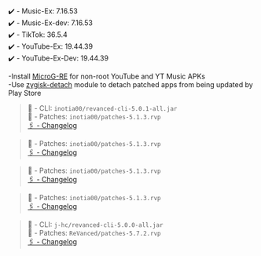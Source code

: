 ✔️ - Music-Ex: 7.16.53  
✔️ - Music-Ex-dev: 7.16.53  
✔️ - TikTok: 36.5.4  
✔️ - YouTube-Ex: 19.44.39  
✔️ - YouTube-Ex-Dev: 19.44.39  

-Install [MicroG-RE](https://github.com/WSTxda/MicroG-RE/releases) for non-root YouTube and YT Music APKs  
-Use [zygisk-detach](https://github.com/j-hc/zygisk-detach) module to detach patched apps from being updated by Play Store
  
> 🚀 - CLI: `inotia00/revanced-cli-5.0.1-all.jar`  
> 🚀 - Patches: `inotia00/patches-5.1.3.rvp`  
[🖇 - Changelog](https://github.com/inotia00/revanced-patches/releases/tag/v5.1.3)

> 🚀 - Patches: `inotia00/patches-5.1.3.rvp`  
[🖇 - Changelog](https://github.com/inotia00/revanced-patches/releases/tag/v5.1.3)

> 🚀 - Patches: `inotia00/patches-5.1.3.rvp`  
[🖇 - Changelog](https://github.com/inotia00/revanced-patches/releases/tag/v5.1.3)

> 🚀 - Patches: `inotia00/patches-5.1.3.rvp`  
[🖇 - Changelog](https://github.com/inotia00/revanced-patches/releases/tag/v5.1.3)

> 🚀 - CLI: `j-hc/revanced-cli-5.0.0-all.jar`  
> 🚀 - Patches: `ReVanced/patches-5.7.2.rvp`  
[🖇 - Changelog](https://github.com/ReVanced/revanced-patches/releases/tag/v5.7.2)  
